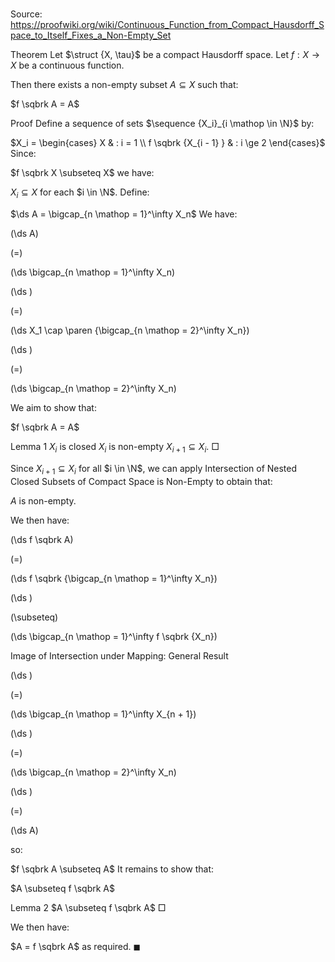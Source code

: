 # 

Source: https://proofwiki.org/wiki/Continuous_Function_from_Compact_Hausdorff_Space_to_Itself_Fixes_a_Non-Empty_Set



Theorem
Let $\struct {X, \tau}$ be a compact Hausdorff space. 
Let $f : X \to X$ be a continuous function.

Then there exists a non-empty subset $A \subseteq X$ such that: 

$f \sqbrk A = A$


Proof
Define a sequence of sets $\sequence {X_i}_{i \mathop \in \N}$ by:

$X_i = \begin{cases} X & : i = 1 \\ f \sqbrk {X_{i - 1} } & : i \ge 2 \end{cases}$
Since:

$f \sqbrk X \subseteq X$
we have: 

$X_i \subseteq X$
for each $i \in \N$. 
Define:

$\ds A = \bigcap_{n \mathop = 1}^\infty X_n$
We have: 














\(\ds A\)

\(=\)







\(\ds \bigcap_{n \mathop = 1}^\infty X_n\)




















\(\ds \)

\(=\)







\(\ds X_1 \cap \paren {\bigcap_{n \mathop = 2}^\infty X_n}\)




















\(\ds \)

\(=\)







\(\ds \bigcap_{n \mathop = 2}^\infty X_n\)









We aim to show that:

$f \sqbrk A = A$


Lemma 1
$X_i$ is closed
$X_i$ is non-empty
$X_{i + 1} \subseteq X_i$.
$\Box$

Since $X_{i + 1} \subseteq X_i$ for all $i \in \N$, we can apply Intersection of Nested Closed Subsets of Compact Space is Non-Empty to obtain that: 

$A$ is non-empty.

We then have:














\(\ds f \sqbrk A\)

\(=\)







\(\ds f \sqbrk {\bigcap_{n \mathop = 1}^\infty X_n}\)




















\(\ds \)

\(\subseteq\)







\(\ds \bigcap_{n \mathop = 1}^\infty f \sqbrk {X_n}\)





Image of Intersection under Mapping: General Result














\(\ds \)

\(=\)







\(\ds \bigcap_{n \mathop = 1}^\infty X_{n + 1}\)




















\(\ds \)

\(=\)







\(\ds \bigcap_{n \mathop = 2}^\infty X_n\)




















\(\ds \)

\(=\)







\(\ds A\)









so:

$f \sqbrk A \subseteq A$
It remains to show that:

$A \subseteq f \sqbrk A$


Lemma 2
$A \subseteq f \sqbrk A$
$\Box$

We then have:

$A = f \sqbrk A$
as required.
$\blacksquare$





